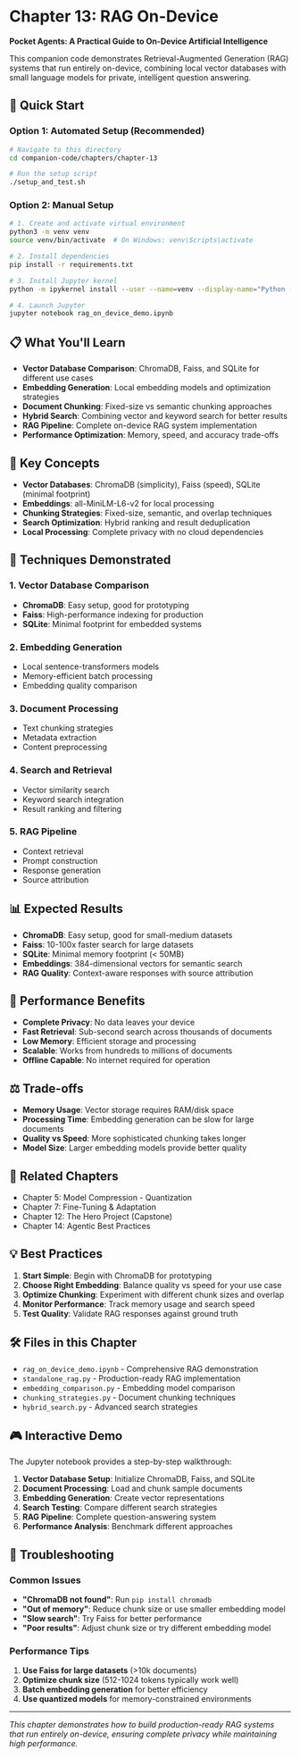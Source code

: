 # Chapter 13: RAG On-Device

**Pocket Agents: A Practical Guide to On-Device Artificial Intelligence**

This companion code demonstrates Retrieval-Augmented Generation (RAG) systems that run entirely on-device, combining local vector databases with small language models for private, intelligent question answering.

## 🚀 Quick Start

### Option 1: Automated Setup (Recommended)
```bash
# Navigate to this directory
cd companion-code/chapters/chapter-13

# Run the setup script
./setup_and_test.sh
```

### Option 2: Manual Setup
```bash
# 1. Create and activate virtual environment
python3 -m venv venv
source venv/bin/activate  # On Windows: venv\Scripts\activate

# 2. Install dependencies
pip install -r requirements.txt

# 3. Install Jupyter kernel
python -m ipykernel install --user --name=venv --display-name="Python (venv)"

# 4. Launch Jupyter
jupyter notebook rag_on_device_demo.ipynb
```

## 📋 What You'll Learn

- **Vector Database Comparison**: ChromaDB, Faiss, and SQLite for different use cases
- **Embedding Generation**: Local embedding models and optimization strategies
- **Document Chunking**: Fixed-size vs semantic chunking approaches
- **Hybrid Search**: Combining vector and keyword search for better results
- **RAG Pipeline**: Complete on-device RAG system implementation
- **Performance Optimization**: Memory, speed, and accuracy trade-offs

## 🎯 Key Concepts

- **Vector Databases**: ChromaDB (simplicity), Faiss (speed), SQLite (minimal footprint)
- **Embeddings**: all-MiniLM-L6-v2 for local processing
- **Chunking Strategies**: Fixed-size, semantic, and overlap techniques
- **Search Optimization**: Hybrid ranking and result deduplication
- **Local Processing**: Complete privacy with no cloud dependencies

## 🔬 Techniques Demonstrated

### 1. Vector Database Comparison
- **ChromaDB**: Easy setup, good for prototyping
- **Faiss**: High-performance indexing for production
- **SQLite**: Minimal footprint for embedded systems

### 2. Embedding Generation
- Local sentence-transformers models
- Memory-efficient batch processing
- Embedding quality comparison

### 3. Document Processing
- Text chunking strategies
- Metadata extraction
- Content preprocessing

### 4. Search and Retrieval
- Vector similarity search
- Keyword search integration
- Result ranking and filtering

### 5. RAG Pipeline
- Context retrieval
- Prompt construction
- Response generation
- Source attribution

## 📊 Expected Results

- **ChromaDB**: Easy setup, good for small-medium datasets
- **Faiss**: 10-100x faster search for large datasets
- **SQLite**: Minimal memory footprint (< 50MB)
- **Embeddings**: 384-dimensional vectors for semantic search
- **RAG Quality**: Context-aware responses with source attribution

## 🚀 Performance Benefits

- **Complete Privacy**: No data leaves your device
- **Fast Retrieval**: Sub-second search across thousands of documents
- **Low Memory**: Efficient storage and processing
- **Scalable**: Works from hundreds to millions of documents
- **Offline Capable**: No internet required for operation

## ⚖️ Trade-offs

- **Memory Usage**: Vector storage requires RAM/disk space
- **Processing Time**: Embedding generation can be slow for large documents
- **Quality vs Speed**: More sophisticated chunking takes longer
- **Model Size**: Larger embedding models provide better quality

## 🔗 Related Chapters

- Chapter 5: Model Compression - Quantization
- Chapter 7: Fine-Tuning & Adaptation
- Chapter 12: The Hero Project (Capstone)
- Chapter 14: Agentic Best Practices

## 💡 Best Practices

1. **Start Simple**: Begin with ChromaDB for prototyping
2. **Choose Right Embedding**: Balance quality vs speed for your use case
3. **Optimize Chunking**: Experiment with different chunk sizes and overlap
4. **Monitor Performance**: Track memory usage and search speed
5. **Test Quality**: Validate RAG responses against ground truth

## 🛠️ Files in this Chapter

- `rag_on_device_demo.ipynb` - Comprehensive RAG demonstration
- `standalone_rag.py` - Production-ready RAG implementation
- `embedding_comparison.py` - Embedding model comparison
- `chunking_strategies.py` - Document chunking techniques
- `hybrid_search.py` - Advanced search strategies

## 🎮 Interactive Demo

The Jupyter notebook provides a step-by-step walkthrough:

1. **Vector Database Setup**: Initialize ChromaDB, Faiss, and SQLite
2. **Document Processing**: Load and chunk sample documents
3. **Embedding Generation**: Create vector representations
4. **Search Testing**: Compare different search strategies
5. **RAG Pipeline**: Complete question-answering system
6. **Performance Analysis**: Benchmark different approaches

## 🔧 Troubleshooting

### Common Issues

- **"ChromaDB not found"**: Run `pip install chromadb`
- **"Out of memory"**: Reduce chunk size or use smaller embedding model
- **"Slow search"**: Try Faiss for better performance
- **"Poor results"**: Adjust chunk size or try different embedding model

### Performance Tips

1. **Use Faiss for large datasets** (>10k documents)
2. **Optimize chunk size** (512-1024 tokens typically work well)
3. **Batch embedding generation** for better efficiency
4. **Use quantized models** for memory-constrained environments

---

*This chapter demonstrates how to build production-ready RAG systems that run entirely on-device, ensuring complete privacy while maintaining high performance.*
